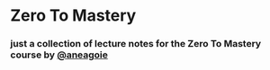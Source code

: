 # Zero To Mastery
### just a collection of lecture notes for the Zero To Mastery course by [@aneagoie](https://github.com/aneagoie)